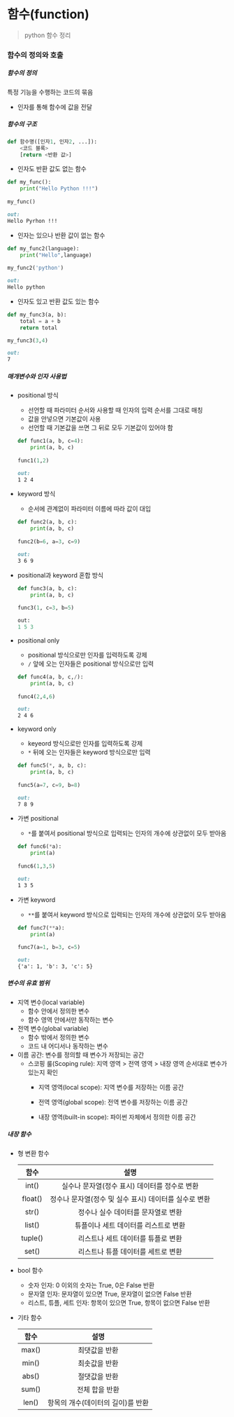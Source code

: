 # 함수(function)

> python 함수 정리



### 함수의 정의와 호출



##### 함수의 정의

특정 기능을 수행하는 코드의 묶음

- 인자를 통해 함수에 값을 전달



##### 함수의 구조

```python
def 함수명([인자1, 인자2, ...]):
    <코드 블록>
    [return <반환 값>]
```

- 인자도 반환 값도 없는 함수

``` python
def my_func():
    print("Hello Python !!!")
    
my_func()
```

```markdown
out:
Hello Pyrhon !!!
```

- 인자는 있으나 반환 값이 없는 함수

```python
def my_func2(language):
    print("Hello",language)
    
my_func2('python')
```

```markdown
out:
Hello python
```

- 인자도 있고 반환 값도 있는 함수

```python
def my_func3(a, b):
    total = a + b
    return total

my_func3(3,4)
```

```markdown
out:
7
```



##### 매개변수와 인자 사용법

- positional 방식

  - 선언할 때 파라미터 순서와 사용할 때 인자의 입력 순서를 그대로 매칭
  - 값을 안넣으면 기본값이 사용
  - 선언할 때 기본값을 쓰면 그 뒤로 모두 기본값이 있어야 함

  ```python
  def func1(a, b, c=4):
      print(a, b, c)
      
  func1(1,2)
  ```

  ```markdown
  out: 
  1 2 4
  ```

- keyword 방식

  - 순서에 관계없이 파라미터 이름에 따라 값이 대입

  ```python
  def func2(a, b, c):
      print(a, b, c)
      
  func2(b=6, a=3, c=9)
  ```

  ```markdown
  out: 
  3 6 9
  ```

- positional과 keyword 혼합 방식

  ```python
  def func3(a, b, c):
      print(a, b, c)
      
  func3(1, c=3, b=5)
  ```

  ```python
  out:
  1 5 3
  ```

- positional only

  - positional 방식으로만 인자를 입력하도록 강제
  - `/` 앞에 오는 인자들은 positional 방식으로만 입력

  ```python
  def func4(a, b, c,/):
      print(a, b, c)
      
  func4(2,4,6)
  ```

  ```markdown
  out: 
  2 4 6
  ```

- keyword only

  - keyeord 방식으로만 인자를 입력하도록 강제
  - `*` 뒤에 오는 인자들은 keyword 방식으로만 입력 

  ```python
  def func5(*, a, b, c):
      print(a, b, c)
      
  func5(a=7, c=9, b=8)
  ```

  ```markdown
  out: 
  7 8 9
  ```

- 가변 positional

  - `*`를 붙여서 positional 방식으로 입력되는 인자의 개수에 상관없이 모두 받아옴

  ```python
  def func6(*a):
      print(a)
      
  func6(1,3,5)
  ```

  ```markdown
  out:
  1 3 5
  ```

- 가변 keyword

  -  `**`를 붙여서 keyword 방식으로 입력되는 인자의 개수에 상관없이 모두 받아옴

  ```python
  def func7(**a):
      print(a)
      
  func7(a=1, b=3, c=5)
  ```

  ```markdown
  out:
  {'a': 1, 'b': 3, 'c': 5}
  ```

  

##### 변수의 유효  범위

- 지역 변수(local variable)
  - 함수 안에서 정의한 변수
  - 함수 영역 안에서만 동작하는 변수
- 전역 변수(global variable)
  - 함수 밖에서 정의한 변수
  - 코드 내 어디서나 동작하는 변수
- 이름 공간: 변수를 정의할 때 변수가 저장되는 공간
  - 스코핑 룰(Scoping rule): 지역 영역 > 전역 영역 > 내장 영역 순서대로 변수가 있는지 확인
    - 지역 영역(local scope): 지역 변수를 저장하는 이름 공간
    
    - 전역 영역(global scope): 전역 변수를 저장하는 이름 공간
    
    - 내장 영역(built-in scope): 파이썬 자체에서 정의한 이름 공간
    
      

##### 내장 함수

- 형 변환 함수

  |  함수   |                         설명                          |
  | :-----: | :---------------------------------------------------: |
  |  int()  |     실수나 문자열(정수 표시) 데이터를 정수로 변환     |
  | float() | 정수나 문자열(정수 및 실수 표시) 데이터를 실수로 변환 |
  |  str()  |          정수나 실수 데이터를 문자열로 변환           |
  | list()  |         튜플이나 세트 데이터를 리스트로 변환          |
  | tuple() |          리스트나 세트 데이터를 튜플로 변환           |
  |  set()  |          리스트나 튜플 데이터를 세트로 변환           |

- bool 함수

  - 숫자 인자: 0 이외의 숫자는 True, 0은 False 반환
  - 문자열 인자: 문자열이 있으면 True, 문자열이 없으면 False 반환
  - 리스트, 튜플, 세트 인자: 항목이 있으면 True, 항목이 없으면 False 반환

- 기타 함수

  | 함수  |               설명                |
  | :---: | :-------------------------------: |
  | max() |           최댓값을 반환           |
  | min() |           최솟값을 반환           |
  | abs() |           절댓값을 반환           |
  | sum() |          전체 합을 반환           |
  | len() | 항목의 개수(데이터의 길이)를 반환 |

